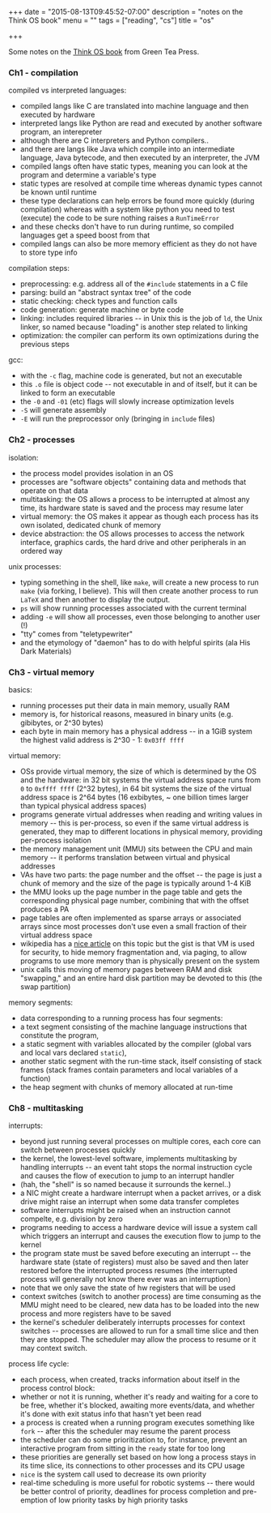 +++
date = "2015-08-13T09:45:52-07:00"
description = "notes on the Think OS book"
menu = ""
tags = ["reading", "cs"]
title = "os"

+++

Some notes on the [Think OS book](http://greenteapress.com/thinkos/)
from Green Tea Press.


### Ch1 - compilation

compiled vs interpreted languages:

* compiled langs like C are translated into machine language
and then executed by hardware
* interpreted langs like Python are read and executed by another software program,
an interepreter
* although there are C interpreters and Python compilers..
* and there are langs like Java which compile into an intermediate language,
Java bytecode, and then executed by an interpreter, the JVM
* compiled langs often have static types,
meaning you can look at the program and determine a variable's type
* static types are resolved at compile time
whereas dynamic types cannot be known until runtime
* these type declarations can help errors be found more quickly
(during compilation) whereas with a system like python
you need to test (execute) the code to be sure nothing raises a `RunTimeError`
* and these checks don't have to run during runtime,
so compiled languages get a speed boost from that
* compiled langs can also be more memory efficient
as they do not have to store type info

compilation steps:

* preprocessing: e.g. address all of the `#include` statements in a C file
* parsing: build an "abstract syntax tree" of the code
* static checking: check types and function calls
* code generation: generate machine or byte code
* linking: includes required libraries -- in Unix this is the job of `ld`,
the Unix linker, so named because "loading" is another step related to linking
* optimization: the compiler can perform its own optimizations during the previous steps

gcc:

* with the `-c` flag, machine code is generated, but not an executable
* this `.o` file is object code -- not executable in and of itself,
but it can be linked to form an executable
* the `-0` and `-01` (etc) flags will slowly increase optimization levels
* `-S` will generate assembly
* `-E` will run the preprocessor only (bringing in `include` files)


### Ch2 - processes

isolation:

* the process model provides isolation in an OS
* processes are "software objects" containing data and methods that operate on that data
* multitasking: the OS allows a process to be interrupted at almost any time,
its hardware state is saved and the process may resume later
* virtual memory: the OS makes it appear as though each process
has its own isolated, dedicated chunk of memory
* device abstraction: the OS allows processes to access the network interface,
graphics cards, the hard drive and other peripherals in an ordered way

unix processes:

* typing something in the shell, like `make`, will create a new process to run `make`
(via forking, I believe).
This will then create another process to run `LaTeX` and then another to display the output.
* `ps` will show running processes associated with the current terminal
* adding `-e` will show all processes, even those belonging to another user (!)
* "tty" comes from "teletypewriter"
* and the etymology of "daemon" has to do with helpful spirits (ala His Dark Materials)


### Ch3 - virtual memory

basics:

* running processes put their data in main memory, usually RAM
* memory is, for historical reasons, measured in binary units (e.g. gibibytes, or 2^30 bytes)
* each byte in main memory has a physical address --
in a 1GiB system the highest valid address is 2^30 - 1: `0x03ff ffff`

virtual memory:

* OSs provide virtual memory, the size of which is determined by the OS and the hardware:
in 32 bit systems the virtual address space runs from `0` to `0xffff ffff` (2^32 bytes),
in 64 bit systems the size of the virtual address space is 2^64 bytes
(16 exbibytes, ~ one billion times larger than typical physical address spaces)
* programs generate virtual addresses when reading and writing values in memory --
this is per-process, so even if the same virtual address is generated,
they map to different locations in physical memory, providing per-process isolation
* the memory management unit (MMU) sits between the CPU and main memory --
it performs translation between virtual and physical addresses
* VAs have two parts: the page number and the offset -- the page is just a chunk of memory
and the size of the page is typically around 1-4 KiB
* the MMU looks up the page number in the page table
and gets the corresponding physical page number,
combining that with the offset produces a PA
* page tables are often implemented as sparse arrays or associated arrays
since most processes don't use even a small fraction of their virtual address space
* wikipedia has a [nice article](https://en.wikipedia.org/wiki/Virtual_memory) on this topic
but the gist is that VM is used for security,
to hide memory fragmentation
and, via paging, to allow programs to use more memory than is physically present on the system
* unix calls this moving of memory pages between RAM and disk "swapping,"
and an entire hard disk partition may be devoted to this (the swap partition)

memory segments:

* data corresponding to a running process has four segments:
* a text segment consisting of the machine language instructions that constitute the program,
* a static segment with variables allocated by the compiler (global vars and local vars declared `static`),
* another static segment with the run-time stack, itself consisting of stack frames
(stack frames contain parameters and local variables of a function)
* the heap segment with chunks of memory allocated at run-time


### Ch8 - multitasking

interrupts:

* beyond just running several processes on multiple cores,
each core can switch between processes quickly
* the kernel, the lowest-level software, implements multitasking
by handling interrupts -- an event taht stops the normal instruction cycle
and causes the flow of execution to jump to an interrupt handler
* (hah, the "shell" is so named because it surrounds the kernel..)
* a NIC might create a hardware interrupt when a packet arrives,
or a disk drive might raise an interrupt when some data transfer completes
* software interrupts might be raised when an instruction cannot compelte,
e.g. division by zero
* programs needing to access a hardware device will issue a system call
which triggers an interrupt and causes the execution flow to jump to the kernel
* the program state must be saved before executing an interrupt --
the hardware state (state of registers) must also be saved and then later restored
before the interrupted process resumes
(the interrupted process will generally not know there ever was an interruption)
* note that we only save the state of hw registers that will be used
* context switches (switch to another process) are time consuming
as the MMU might need to be cleared, new data has to be loaded into the new process
and more registers have to be saved
* the kernel's scheduler deliberately interrupts processes for context switches --
processes are allowed to run for a small time slice and then they are stopped.
The scheduler may allow the process to resume or it may context switch.

process life cycle:

* each process, when created, tracks information about itself in the process control block:
* whether or not it is running, whether it's ready and waiting for a core to be free,
whether it's blocked, awaiting more events/data,
and whether it's done with exit status info that hasn't yet been read
* a process is created when a running program executes something like `fork` --
after this the scheduler may resume the parent process
* the scheduler can do some prioritization to, for instance,
prevent an interactive program from sitting in the `ready` state for too long
* these priorities are generally set based on how long a process stays in its time slice,
its connections to other processes and its CPU usage
* `nice` is the system call used to decrease its own priority
* real-time scheduling is more useful for robotic systems --
there would be better control of priority, deadlines for process completion
and pre-emption of low priority tasks by high priority tasks
